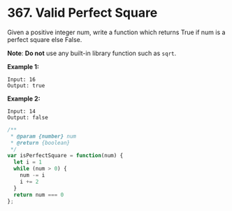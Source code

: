 # 367. Valid Perfect Square

Given a positive integer num, write a function which returns True if num is a perfect square else False.

**Note**: **Do not** use any built-in library function such as `sqrt`.

**Example 1:**
```
Input: 16
Output: true
```

**Example 2:**
```
Input: 14
Output: false
```

```javascript
/**
 * @param {number} num
 * @return {boolean}
 */
var isPerfectSquare = function(num) {
  let i = 1
  while (num > 0) {
    num -= i
    i += 2
  }
  return num === 0
};
```

